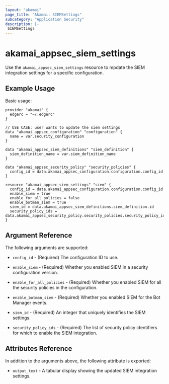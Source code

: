 ```yaml
---
layout: "akamai"
page_title: "Akamai: SIEMSettings"
subcategory: "Application Security"
description: |-
 SIEMSettings
---
```


# akamai_appsec_siem_settings

Use the `akamai_appsec_siem_settings` resource to mpdate the SIEM integration settings for a specific configuration.

## Example Usage

Basic usage:

```hcl
provider "akamai" {
  edgerc = "~/.edgerc"
}

// USE CASE: user wants to update the siem settings
data "akamai_appsec_configuration" "configuration" {
  name = var.security_configuration
}

data "akamai_appsec_siem_definitions" "siem_definition" {
  siem_definition_name = var.siem_definition_name
}

data "akamai_appsec_security_policy" "security_policies" {
  config_id = data.akamai_appsec_configuration.configuration.config_id
}

resource "akamai_appsec_siem_settings" "siem" {
  config_id = data.akamai_appsec_configuration.configuration.config_id
  enable_siem = true
  enable_for_all_policies = false
  enable_botman_siem = true
  siem_id = data.akamai_appsec_siem_definitions.siem_definition.id
  security_policy_ids = data.akamai_appsec_security_policy.security_policies.security_policy_id_list
}
```

## Argument Reference

The following arguments are supported:

* `config_id` - (Required) The configuration ID to use.

* `enable_siem` - (Required) Whether you enabled SIEM in a security configuration version.

* `enable_for_all_policies` - (Required) Whether you enabled SIEM for all the security policies in the configuration.

* `enable_botman_siem` - (Required) Whether you enabled SIEM for the Bot Manager events.

* `siem_id` - (Required) An integer that uniquely identifies the SIEM settings.

* `security_policy_ids` - (Required) The list of security policy identifiers for which to enable the SIEM integration.

## Attributes Reference

In addition to the arguments above, the following attribute is exported:

* `output_text` - A tabular display showing the updated SIEM integration settings.

